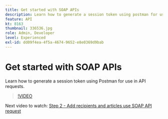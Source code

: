 ```yaml
---
title: Get started with SOAP APIs
description: Learn how to generate a session token using postman for use in API requests
feature: API
kt: 8163
thumbnail: 336536.jpg
role: Admin, Developer
level: Experienced
exl-id: dd09f4ea-4f5a-4674-9652-e8e0369d9bab
---
```

# Get started with SOAP APIs

Learn how to generate a session token using Postman for use in API requests.

>[!VIDEO](https://video.tv.adobe.com/v/336536?quality=12&learn=on)

Next video to watch: [Step 2 - Add recipients and articles use SOAP API request](/help/tutorial-use-soap-apis/add-recipients-and-articles-using-soap-api-requests.md)
